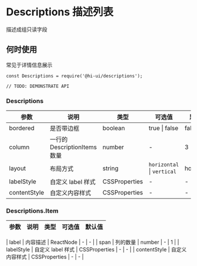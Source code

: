 # Descriptions 描述列表

描述成组只读字段

## 何时使用

常见于详情信息展示

```
const Descriptions = require('@hi-ui/descriptions');

// TODO: DEMONSTRATE API
```

### Descriptions

| 参数         | 说明                         | 类型          | 可选值                     | 默认值     |
| ------------ | ---------------------------- | ------------- | -------------------------- | ---------- |
| bordered     | 是否带边框                   | boolean       | true \| false              | false      |
| column       | 一行的 DescriptionItems 数量 | number        | -                          | 3          |
| layout       | 布局方式                     | string        | `horizontal` \| `vertical` | horizontal |
| labelStyle   | 自定义 label 样式            | CSSProperties | -                          | -          |
| contentStyle | 自定义内容样式               | CSSProperties | -                          | -          |

### Descriptions.Item

| 参数 | 说明 | 类型 | 可选值 | 默认值 |
| ---- | ---- | ---- | ------ | ------ |


| label | 内容描述 | ReactNode | - | - |
| span | 列的数量 | number | - | 1 |
| labelStyle | 自定义 label 样式 | CSSProperties | - | - |
| contentStyle | 自定义内容样式 | CSSProperties | - | - |
